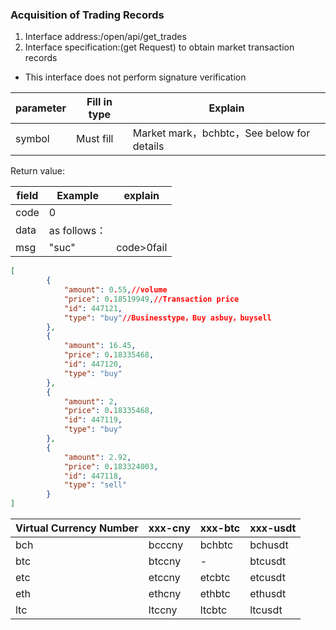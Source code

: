 
### <span id="10">Acquisition of Trading Records</span>

1. Interface address:/open/api/get_trades
2. Interface specification:(get Request) to obtain market transaction records

* This interface does not perform signature verification

| parameter | Fill in type | Explain                                    |
| --------- | ------------ | ------------------------------------------ |
| symbol    | Must fill    | Market mark，bchbtc，See below for details |

Return value:

| field | Example      | explain    |
| ----- | ------------ | ---------- |
| code  | 0            |            |
| data  | as follows： |            |
| msg   | "suc"        | code>0fail |
```json
[
        {
            "amount": 0.55,//volume
            "price": 0.18519949,//Transaction price
            "id": 447121,
            "type": "buy"//Businesstype，Buy asbuy，buysell
        },
        {
            "amount": 16.45,
            "price": 0.18335468,
            "id": 447120,
            "type": "buy"
        },
        {
            "amount": 2,
            "price": 0.18335468,
            "id": 447119,
            "type": "buy"
        },
        {
            "amount": 2.92,
            "price": 0.183324003,
            "id": 447118,
            "type": "sell"
        }
]
```
| Virtual Currency Number | xxx-cny | xxx-btc | xxx-usdt |
| ----------------------- | ------- | ------- | -------- |
| bch                     | bcccny  | bchbtc  | bchusdt  |
| btc                     | btccny  | -       | btcusdt  |
| etc                     | etccny  | etcbtc  | etcusdt  |
| eth                     | ethcny  | ethbtc  | ethusdt  |
| ltc                     | ltccny  | ltcbtc  | ltcusdt  |





